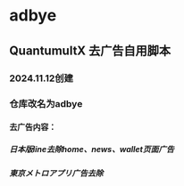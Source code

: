 # adbye
## QuantumultX 去广告自用脚本
### 2024.11.12创建
### 仓库改名为adbye


#### 去广告内容：
##### 日本版line去除home、news、wallet页面广告
##### 東京メトロアプリ广告去除
